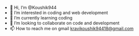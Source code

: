 - 👋 Hi, I’m @Koushik944
- 👀 I’m interested in coding and web development
- 🌱 I’m currently learning coding
- 💞️ I’m looking to collaborate on code and development
- 📫 How to reach me on gmail kravikoushik94418@gmail.com

<!---
Koushik944/Koushik944 is a ✨ special ✨ repository because its `README.md` (this file) appears on your GitHub profile.
You can click the Preview link to take a look at your changes.
--->
